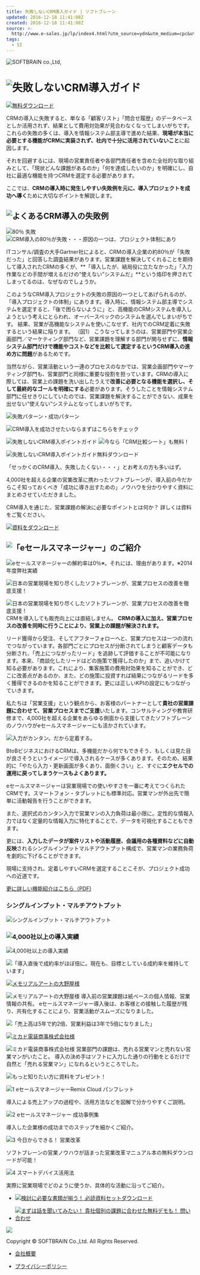 ```yaml
---
title: 失敗しないCRM導入ガイド | ソフトブレーン
updated: 2016-12-18 11:41:08Z
created: 2016-12-18 11:41:08Z
source: >-
  http://www.e-sales.jp/lp/index4.html?utm_source=ydn&utm_medium=cpc&utm_campaign=esales
tags:
  - SI
---
```


![SOFTBRAIN co.,Ltd,](../_resources/logo-5.gif)

# ![失敗しないCRM導入ガイド](../_resources/e8351514aca1584bcb556678bb126dca.png)

[![無料ダウンロード](../_resources/1d017eb083ce35eae2f2a4053550e881.png)](https://reg31.smp.ne.jp/regist/is?SMPFORM=lfoa-oancm-c6afb3e0895796374cd3e10cb6248f10)

CRMの導入に失敗すると、単なる「顧客リスト」「問合せ履歴」のデータベースとしか活用されず、結果として費用対効果が見合わなくなってしまいがちです。これらの失敗の多くは、導入を情報システム部主導で進めた結果、**現場が本当に必要とする機能がCRMに実装されず、社内で十分に活用されていないこと**に起因します。

それを回避するには、現場の営業責任者や各部門責任者を含めた全社的な取り組みとして、「現状どんな課題があるのか」「何を達成したいのか」を明確にし、自社に最適な機能を持つCRMを選定する必要があります。

ここでは、**CRMの導入時に発生しやすい失敗例を元に、導入プロジェクトを成功へ導く**ために大切なポイントを解説します。

## ![よくあるCRM導入の失敗例](../_resources/second_title.gif)

 ![80％ 失敗](../_resources/5553f7aea8c290472df23b00efd763b7.jpg)  ![CRM導入の80％が失敗・・・原因の一つは、プロジェクト体制にあり](../_resources/second_catch.gif)

ITコンサル/調査の大手Gartner社によると、CRMの導入企業の約80％が「失敗だった」と回答した調査結果があります。営業課題を解決してくれることを期待して導入されたCRMの多くが、**「導入したが、結局役に立たなかった」「入力作業などの手間が増えるだけの“使えない”システムだ」**という烙印を押されてしまってるのは、なぜなのでしょうか。

このようなCRM導入プロジェクトの失敗の原因の一つとしてあげられるのが、「導入プロジェクトの体制」にあります。導入時に、情報システム部主導でシステムを選定すると、「後で困らないように」と、高機能のCRMシステムを導入しようという考えにとらわれ、オーバースペックのシステムを選んでしまいがちです。 結果、営業が高機能なシステムを使いこなせず、社内でのCRM定着に失敗するという結果に陥ります。 （図1） こうなってしまうのは、営業部門や営業企画部門／マーケティング部門など、営業課題を理解する部門が関与せずに、**情報システム部門だけで機能やコストなどを比較して選定するというCRM導入の進め方に問題**があるためです。

当然ながら、営業活動という一連のプロセスのなかでは、営業企画部門やマーケティング部門も、営業部門と同様に重要な役割を担っています。CRMの導入に際しては、営業上の課題を洗い出したうえで**改善に必要となる機能を選択し、そして最終的なゴールを明確にする**必要があります。そうしたことを情報システム部門に任せきりにしていたのでは、営業課題を解決することができない、成果を出せない“使えない”システムとなってしまいがちです。

![失敗パターン・成功パターン](../_resources/second_img02.gif)

![CRM導入を成功させたいならまずはこちらをチェック](../_resources/third_title.gif)

 ![失敗しないCRM導入ポイントガイド](../_resources/e6902417a297fbef6afb51eb983fb103.png)  ![今なら「CRM比較シート」も無料！](../_resources/32ee720202abc3217c7f87e4ed22750f.png)

![失敗しないCRM導入ポイントガイド無料ダウンロード](../_resources/fourth_copy.gif)

「せっかくのCRM導入、失敗したくない・・・」とお考えの方も多いはず。

4,000社を超える企業の営業改革に携わったソフトブレーンが、導入前の今だからこそ知っておくべき「成功に導き出すための」ノウハウを分かりやすく資料にまとめさせていただきました。

CRM導入を通じた、営業課題の解決に必要なポイントとは何か？
詳しくは資料をご覧ください。

[![資料をダウンロード](../_resources/fourth-out-btn.gif)](https://reg31.smp.ne.jp/regist/is?SMPFORM=lfoa-oancm-c6afb3e0895796374cd3e10cb6248f10)

## ![「eセールスマネージャー」のご紹介](../_resources/fifth_title.gif)

![eセールスマネージャーの解約率は0％※。それには、理由があります。※2014年度弊社実績](../_resources/fifth_copy.gif)

![日本の営業現場を知り尽くしたソフトブレーンが、営業プロセスの改善を徹底支援！](../_resources/fifth_sub01.gif)

![日本の営業現場を知り尽くしたソフトブレーンが、営業プロセスの改善を徹底支援！](../_resources/d496673a757a1826b93b11ecdacf52fd.jpg)
CRMを導入しても販売向上には直結しません。
 **CRMの導入に加え、営業プロセスの改善を同時に行うことにより、営業上の課題が解決されます。**

リード獲得から受注、そしてアフターフォローへと、営業プロセスは一つの流れでつながっています。各部門ごとにプロセスが分断されてしまうと顧客データも分断され、「売上につながったリード」を追跡して評価することが不可能になります。本来、「商談化したリードはどの施策で獲得したのか」まで、追いかけて知る必要があります。これにより、集客施策の費用対効果を知ることができ、どこに改善点があるのか、また、どの施策に投資すれば結果につながるリードを多く獲得できるのかを知ることができます。更には正しいKPIの設定にもつながっていきます。

私たちは「営業支援」という観点から、お客様のパートナーとして**貴社の営業課題に合わせて、営業プロセスまでご支援**いたします。コンサルティングや教育研修まで、4,000社を超える企業をあらゆる側面から支援してきたソフトブレーンのノウハウがeセールスマネージャーにも活かされています。

![入力がカンタン。だから定着する。](../_resources/fifth_sub02.gif)

BtoBビジネスにおけるCRMは、多機能だから何でもできそう、もしくは見た目が良さそうというイメージで導入されるケースが多くあります。そのため、結果的に「やたら入力・更新画面が多くあり、面倒くさい」と、すぐに**エクセルでの運用に戻ってしまうケースもよくあります。**

eセールスマネージャーは営業現場での使いやすさを一番に考えてつくられたCRMです。スマートフォン・タブレットにも標準対応。営業マンが外出先で簡単に活動報告を行うことができます。

また、選択式のカンタン入力で営業マンの入力負荷は最小限に。定性的な情報入力ではなく定量的な情報入力に特化することで、データを可視化することもできます。

更には、**入力したデータが案件リストや活動履歴、会議用の各種資料などに自動反映**されるシングルインプットマルチアウトプット構成で、営業マンの業務負荷を劇的に下げることができます。

現場に支持され、定着しやすいCRMを選定することこそが、プロジェクト成功への近道です。

[更に詳しい機能紹介はこちら（PDF)](http://www.e-sales.jp/lp/index4/pdf/remix.pdf)

### シングルインプット・マルチアウトプット

 ![シングルインプット・マルチアウトプット](../_resources/ed7680ba2c03edaf32018670829c39c1.jpg)

### ![4,000社以上の導入実績](../_resources/sixth_title.gif)

![4,000社以上の導入実績](../_resources/sixth_logo.gif)

![「導入直後で成約率がほぼ倍に。現在も、目標としている成約率を維持しています」](../_resources/sixth_sub01.gif)

[![メモリアルアートの大野屋様](../_resources/901bedcc96b6d2c0533e9b523a6e71d8.jpg)](http://www.youtube.com/embed/w1m7YwjP1Xg)

![メモリアルアートの大野屋様](../_resources/sixth_sub01_st.gif)
導入前の営業課題は紙ベースの個人情報、営業情報の共有。
eセールスマネージャー導入後は、お客様との接触した履歴が残り、共有化することにより、営業活動がスムーズになりました。

![「売上高は5年で約2倍、営業利益は3年で5倍になりました」](../_resources/sixth_sub02.gif)

[![ミカド電装商事株式会社様](../_resources/6794541fe7f07ebbb0df8f6a936a6da6.jpg)](http://www.youtube.com/embed/J3td8unmqdg)

![ミカド電装商事株式会社様](../_resources/sixth_sub02_st.gif)
営業部門の課題は、売れる営業マンと売れない営業マンがいたこと。
導入の決め手はソフトに入力した通りの行動をとるだけで
自然と「売れる営業マン」になれるというところでした。

![もっと知りたい方に資料をプレゼント！](../_resources/sec09_tx02.gif)

![1 eセールスマネージャーRemix Cloud パンフレット](../_resources/sec09_tx03.gif)

導入による売上アップの過程や、活用方法などを図解で分かりやすくご説明。

![2 eセールスマネージャー 成功事例集](../_resources/sec09_tx04.gif)

導入した企業様の成功までのステップを細かくご紹介。

![3 今日からできる！ 営業改革](../_resources/sec09_tx05.gif)

ソフトブレーンの営業ノウハウが詰まった営業改革マニュアル本の無料ダウンロードが可能！

![4 スマートデバイス活用法](../_resources/sec09_tx06.gif)

実際に営業現場でどのように使うか、具体的な活動に沿ってご紹介。

- [![検討に必要な書類が揃う！ 必読資料セットダウンロード](../_resources/dd3ce011c8f4a4fc27e777343360c4bc.png)](https://reg31.smp.ne.jp/regist/is?SMPFORM=lfoa-ojthl-1d7926816cb4bf989082f1f50292b11b)

- [![まずは話を聞いてみたい！ 貴社個別の課題に合わせた無料デモも！ 問い合わせ](../_resources/6e6520c590266e350ad3a6bbcb476036.png)](https://reg31.smp.ne.jp/regist/is?SMPFORM=lfoa-qgnam-9b83c3a4055320057eadf86b8594b7ca)

[![](../_resources/90eb2a6df109c757bc1d14b30e2c74ef.png)](http://www.e-sales.jp/lp/index4.html?utm_source=ydn&utm_medium=cpc&utm_campaign=esales#wrapper)

Copyright © SOFTBRAIN Co.,Ltd. All Rights Reserved.

- [会社概要](http://www.softbrain.co.jp/company/about.html)

- [プライバシーポリシー](http://www.softbrain.co.jp/privacypolicy/)